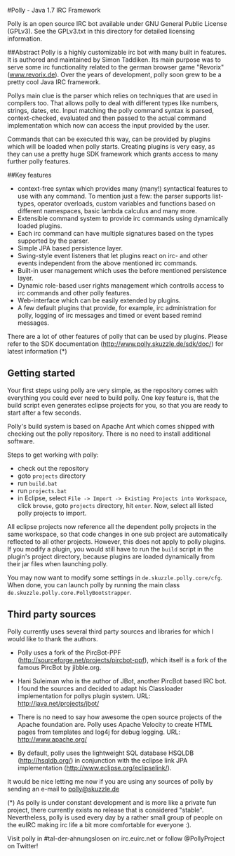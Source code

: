 #Polly - Java 1.7 IRC Framework

Polly is an open source IRC bot available under GNU General Public License 
(GPLv3). See the GPLv3.txt in this directory for detailed licensing information.

##Abstract
Polly is a highly customizable irc bot with many built in features. It is 
authored and maintained by Simon Taddiken. Its main purpose was to serve some
irc functionality related to the german browser game "Revorix" (www.revorix.de).
Over the years of development, polly soon grew to be a pretty cool Java IRC
framework.

Pollys main clue is the parser which relies on techniques that are used in
compilers too. That allows polly to deal with different types like numbers,
strings, dates, etc. Input matching the polly command syntax is parsed, 
context-checked, evaluated and then passed to the actual command implementation 
which now can access the input provided by the user.

Commands that can be executed this way, can be provided by plugins which will
be loaded when polly starts. Creating plugins is very easy, as they can use
a pretty huge SDK framework which grants access to many further polly features.

##Key features

* context-free syntax which provides many (many!) syntactical features to
  use with any command. To mention just a few: the parser supports 
  list-types, operator overloads, custom variables and functions based on
  different namespaces, basic lambda calculus and many more.
* Extensible command system to provide irc commands using dynamically loaded
  plugins.
* Each irc command can have multiple signatures based on the types supported
  by the parser.
* Simple JPA based persistence layer.
* Swing-style event listeners that let plugins react on irc- and other 
  events independent from the above mentioned irc commands.
* Built-in user management which uses the before mentioned persistence 
  layer.
* Dynamic role-based user rights management which controlls access to 
  irc commands and other polly features.
* Web-interface which can be easily extended by plugins.
* A few default plugins that provide, for example, irc administration for
  polly, logging of irc messages and timed or event based remind messages.
    
There are a lot of other features of polly that can be used by plugins. Please
refer to the SDK documentation (http://www.polly.skuzzle.de/sdk/doc/) for latest
information (*)

## Getting started
Your first steps using polly are very simple, as the repository comes with 
everything you could ever need to build polly. One key feature is, that the 
build script even generates eclipse projects for you, so that you are ready to
start after a few seconds.

Polly's build system is based on Apache Ant which comes shipped with checking 
out the polly repository. There is no need to install additional software. 

Steps to get working with polly:
* check out the repository
* goto `projects` directory
* run `build.bat`
* run `projects.bat`
* in Eclipse, select `File -> Import -> Existing Projects into Workspace`,
  click `browse`, goto `projects` directory, hit `enter`. Now, select all 
  listed polly projects to import.

All eclipse projects now reference all the dependent polly projects in the 
same workspace, so that code changes in one sub project are automatically 
reflected to all other projects. However, this does not apply to polly plugins. 
If you modify a plugin, you would still have to run the `build` script in the 
plugin's project directory, because plugins are loaded dynamically from their 
jar files when launching polly.

You may now want to modify some settings in `de.skuzzle.polly.core/cfg`. When 
done, you can launch polly by running the main class 
`de.skuzzle.polly.core.PollyBootstrapper`.
  
## Third party sources
Polly currently uses several third party sources and libraries for which I
would like to thank the authors. 

* Polly uses a fork of the PircBot-PPF 
  (http://sourceforge.net/projects/pircbot-ppf), which itself is a fork of 
  the famous PircBot by jibble.org.

* Hani Suleiman who is the author of JBot, another PircBot based IRC bot.
  I found the sources and decided to adapt his Classloader implementation 
  for pollys plugin system.
  URL: http://java.net/projects/jbot/

* There is no need to say how awesome the open source projects of the Apache
  foundation are. Polly uses Apache Velocity to create HTML pages from templates 
  and log4j for debug logging.
  URL: http://www.apache.org/
  
* By default, polly uses the lightweight SQL database HSQLDB 
  (http://hsqldb.org/) in conjunction with the eclipse link JPA 
  implementation (http://www.eclipse.org/eclipselink/).
      
It would be nice letting me now if you are using any sources of polly by sending
an e-mail to polly@skuzzle.de


(*) As polly is under constant development and is more like a private fun 
project, there currently exists no release that is considered "stable". 
Nevertheless, polly is used every day by a rather small group of people on the 
euIRC making irc life a bit more comfortable for everyone :).

Visit polly in #tal-der-ahnungslosen on irc.euirc.net or follow @PollyProject 
on Twitter!